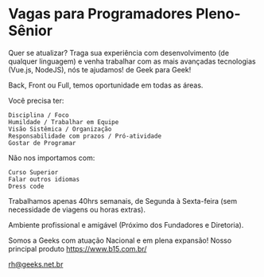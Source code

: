 # Vagas para Programadores Pleno-Sênior

Quer se atualizar? Traga sua experiência com desenvolvimento (de qualquer linguagem) e venha trabalhar com as mais avançadas tecnologias (Vue.js, NodeJS), nós te ajudamos! de Geek para Geek!

Back, Front ou Full, temos oportunidade em todas as áreas.

Você precisa ter:

	Disciplina / Foco
	Humildade / Trabalhar em Equipe
	Visão Sistêmica / Organização
	Responsabilidade com prazos / Pró-atividade
	Gostar de Programar

Não nos importamos com:

	Curso Superior
	Falar outros idiomas
	Dress code


Trabalhamos apenas 40hrs semanais, de Segunda à Sexta-feira (sem necessidade de viagens ou horas extras).

Ambiente profissional e amigável (Próximo dos Fundadores e Diretoria).

Somos a Geeks com atuação Nacional e em plena expansão!
Nosso principal produto https://www.b15.com.br/

rh@geeks.net.br



